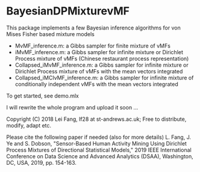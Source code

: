 # BayesianDPMixturevMF
This package implements a few Bayesian inference algorithms for von Mises Fisher based mixture models 

* MvMF_inference.m: a Gibbs sampler for finite mixture of vMFs
* iMvMF_inference.m: a Gibbs sampler for infinite mixture or Dirichlet Process mixture of vMFs (Chinese restaurant process representation)
* Collapsed_iMvMF_inference.m: a Gibbs sampler for infinite mixture or Dirichlet Process mixture of vMFs with the mean vectors integrated 
* Collapsed_iMCIvMF_inference.m: a Gibbs sampler for infinite mixture of conditionally independent vMFs with the mean vectors integrated 

To get started, see demo.mlx

I will rewrite the whole program and upload it soon ...

Copyright (C) 2018 Lei Fang, lf28 at st-andrews.ac.uk; Free to distribute, modify, adapt etc. 

Please cite the following paper if needed (also for more details)
L. Fang, J. Ye and S. Dobson, "Sensor-Based Human Activity Mining Using Dirichlet 
Process Mixtures of Directional Statistical Models," 2019 IEEE International Conference on 
Data Science and Advanced Analytics (DSAA), Washington, DC, USA, 2019, pp. 154-163.
